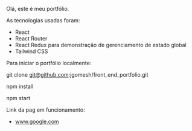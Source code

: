Olá, este é meu portfólio.

As tecnologias usadas foram:

- React
- React Router
- React Redux para demonstração de gerenciamento de estado global
- Tailwind CSS

Para iniciar o portfólio localmente:

git clone git@github.com:jgomesh/front_end_portfolio.git

npm install

npm start

Link da pag em funcionamento:
- www.google.com
